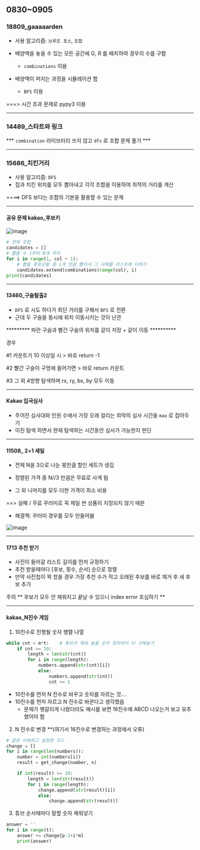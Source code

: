 ## 0830~0905

### 18809_gaaaaarden

- 사용 알고리즘: `브루트 포스`, `조합` 
- 배양액을 놓을 수 있는 모든 공간에 G, R 를 배치하여 경우의 수를 구함
  - `combinations` 이용  

- 배양액이 퍼지는 과정을 시뮬레이션 함 
  - `BFS` 이용 

===> 시간 초과 문제로 pypy3 이용 

<hr>

### 14489_스타트와 링크 

*** `combination` 라이브러리 쓰지 않고 `dfs` 로 조합 문제 풀기 *** 

<hr>

### 15686_치킨거리

- 사용 알고리즘: `DFS` 
- 집과 치킨 위치를 모두 뽑아내고 각각 조합을 이용하여 최적의 거리를 계산 

====> DFS 보다는 조합의 기본을 활용할 수 있는 문제 

<hr>

#### 공유 문제 kakao_후보키 

![image](https://user-images.githubusercontent.com/77471673/131664844-2fc4b0d5-be4e-4c18-a4d6-bf449c5b0a0b.png)



```python
# 전체 조합 
candidates = []
# 뽑을 수 1부터 N개 까지 
for i in range(1, col + 1):
    # 뽑을 후보군들 중 i개 만큼 뽑아서 그 자체를 리스트에 더하기 
    candidates.extend(combinations(range(col), i)
print(candidates)
```



<hr>

#### 13460_구슬탈출2 

- `DFS` 로 시도 하다가 최단 거리를 구해서 `BFS` 로 전환 
- 근데 두 구슬을 동시에 위치 이동시키는 것이 난관 

********* 파란 구슬과 빨간 구슬의 위치를 같이 저장 + 같이 이동 ********** 

경우 

#1 카운트가 10 이상일 시 > 바로 return -1 

#2 빨간 구슬이 구멍에 들어가면 > 바로 return 카운트 

#3 그 외 4방향 탐색하며 rx, ry, bx,  by 모두 이동 

<hr>

#### Kakao 입국심사

- 주어진 심사대와 인원 수에서 가장 오래 걸리는 최악의 심사 시간을 `max` 로 잡아두기 
- 이진 탐색 하면서 현재 탐색하는 시간동안 심사가 가능한지 판단 



<hr>

#### 11508_ 2+1 세일 

- 전체 N을 3으로 나눈 몫만큼 할인 세트가 생김 

- 정렬된 가격 중 N//3 만큼은 무료로 사게 됨 
- 그 외 나머지를 모두 더한 가격이 최소 비용 

==> 실패 / 무료 꾸러미로 꼭 제일 싼 상품이 지정되지 않기 때문 

- 해결책: 꾸러미 경우를 모두 만들어봄 

![image](https://user-images.githubusercontent.com/77471673/132111751-2307f8ff-7dcb-4cf9-9228-ad1858ca28e9.png)

<hr>

#### 1713 추천 받기 

- 사진이 들어갈 리스트 길이를 먼저 규정하기 
- 추천 받을때마다 [후보, 횟수, 순서] 순으로 정렬 
- 만약 사진첩이 꽉 찼을 경우 가장 추천 수가 적고 오래된 후보를 바로 제거 후 새 후보 추가 

주의 ** 후보가 모두 안 채워지고 끝날 수 있으니 index error 조심하기 ** 



<hr>

#### kakao_N진수 게임 

1) 10진수로 진행될 숫자 행렬 나열 

```python
while cnt < m*t:    # 튜브가 채워 놓을 숫자 회차까지 다 구해놓기
    if cnt >= 10:
        length = len(str(cnt))
        for i in range(length):
            numbers.append(str(cnt)[i])
            else:
                numbers.append(str(cnt))
                cnt += 1
```

- 10진수를 먼저 N 진수로 바꾸고 숫자를 자르는 것.... 
- 10진수를 먼저 자르고 N 진수로 바꾼다고 생각했음 
  - 문제가 헷갈리게 나왔더라도 예시를 보면 16진수에 ABCD 나오는거 보고 유추했어야 함 



2) N 진수로 변경 **(여기서 16진수로 변경하는 과정에서 오류)

```python
# 잘못 이해하고 설정한 코드 
change = []
for i in range(len(numbers)):
    number = int(numbers[i])
    result = get_change(number, n)

    if int(result) >= 10:
        length = len(str(result))
        for i in range(length):
            change.append(str(result)[i])
            else:
                change.append(str(result))
```



3) 튜브 순서때마다 말할 숫자 채워넣기 

```python
answer = ''
for i in range(t):
    answer += change[p-1+i*m]
    print(answer)
```

